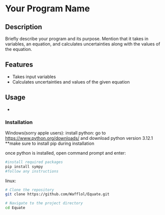 # Your Program Name

## Description

Briefly describe your program and its purpose. Mention that it takes in variables, an equation, and calculates uncertainties along with the values of the equation.

## Features

- Takes input variables
- Calculates uncertainties and values of the given equation

## Usage

- 

### Installation
Windows(sorry apple users):
install python: go to https://www.python.org/downloads/ and download python version 3.12.1
**make sure to install pip during installation

once python is installed, open command prompt and enter:
```bash
#install required packages
pip install sympy
#follow any instructions
```



linux: 
```bash
# Clone the repository
git clone https://github.com/Wafflol/Equate.git

# Navigate to the project directory
cd Equate
